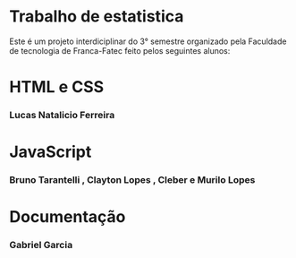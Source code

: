 # Trabalho de estatistica
Este é um projeto interdiciplinar do 3° semestre organizado pela Faculdade de tecnologia de Franca-Fatec
feito pelos seguintes alunos: 
<h1>HTML e CSS</h1>
  <h3>Lucas Natalicio Ferreira</h3>
<h1>JavaScript</h1>
  <h3>Bruno Tarantelli ,
  Clayton Lopes , Cleber e Murilo Lopes</h3>
 <h1>Documentação</h1>
  <h3>Gabriel Garcia</h3>
